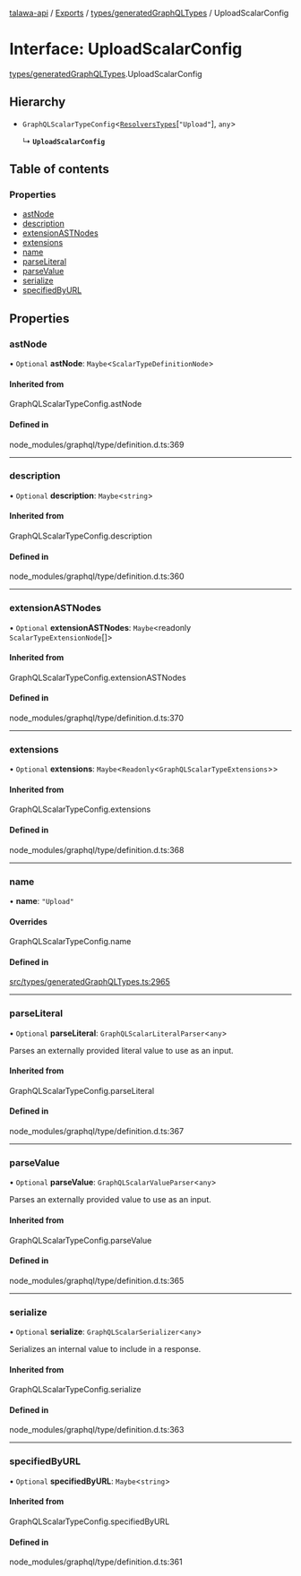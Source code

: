 [talawa-api](../README.md) / [Exports](../modules.md) / [types/generatedGraphQLTypes](../modules/types_generatedGraphQLTypes.md) / UploadScalarConfig

# Interface: UploadScalarConfig

[types/generatedGraphQLTypes](../modules/types_generatedGraphQLTypes.md).UploadScalarConfig

## Hierarchy

- `GraphQLScalarTypeConfig`\<[`ResolversTypes`](../modules/types_generatedGraphQLTypes.md#resolverstypes)[``"Upload"``], `any`\>

  ↳ **`UploadScalarConfig`**

## Table of contents

### Properties

- [astNode](types_generatedGraphQLTypes.UploadScalarConfig.md#astnode)
- [description](types_generatedGraphQLTypes.UploadScalarConfig.md#description)
- [extensionASTNodes](types_generatedGraphQLTypes.UploadScalarConfig.md#extensionastnodes)
- [extensions](types_generatedGraphQLTypes.UploadScalarConfig.md#extensions)
- [name](types_generatedGraphQLTypes.UploadScalarConfig.md#name)
- [parseLiteral](types_generatedGraphQLTypes.UploadScalarConfig.md#parseliteral)
- [parseValue](types_generatedGraphQLTypes.UploadScalarConfig.md#parsevalue)
- [serialize](types_generatedGraphQLTypes.UploadScalarConfig.md#serialize)
- [specifiedByURL](types_generatedGraphQLTypes.UploadScalarConfig.md#specifiedbyurl)

## Properties

### astNode

• `Optional` **astNode**: `Maybe`\<`ScalarTypeDefinitionNode`\>

#### Inherited from

GraphQLScalarTypeConfig.astNode

#### Defined in

node_modules/graphql/type/definition.d.ts:369

___

### description

• `Optional` **description**: `Maybe`\<`string`\>

#### Inherited from

GraphQLScalarTypeConfig.description

#### Defined in

node_modules/graphql/type/definition.d.ts:360

___

### extensionASTNodes

• `Optional` **extensionASTNodes**: `Maybe`\<readonly `ScalarTypeExtensionNode`[]\>

#### Inherited from

GraphQLScalarTypeConfig.extensionASTNodes

#### Defined in

node_modules/graphql/type/definition.d.ts:370

___

### extensions

• `Optional` **extensions**: `Maybe`\<`Readonly`\<`GraphQLScalarTypeExtensions`\>\>

#### Inherited from

GraphQLScalarTypeConfig.extensions

#### Defined in

node_modules/graphql/type/definition.d.ts:368

___

### name

• **name**: ``"Upload"``

#### Overrides

GraphQLScalarTypeConfig.name

#### Defined in

[src/types/generatedGraphQLTypes.ts:2965](https://github.com/PalisadoesFoundation/talawa-api/blob/515781e/src/types/generatedGraphQLTypes.ts#L2965)

___

### parseLiteral

• `Optional` **parseLiteral**: `GraphQLScalarLiteralParser`\<`any`\>

Parses an externally provided literal value to use as an input.

#### Inherited from

GraphQLScalarTypeConfig.parseLiteral

#### Defined in

node_modules/graphql/type/definition.d.ts:367

___

### parseValue

• `Optional` **parseValue**: `GraphQLScalarValueParser`\<`any`\>

Parses an externally provided value to use as an input.

#### Inherited from

GraphQLScalarTypeConfig.parseValue

#### Defined in

node_modules/graphql/type/definition.d.ts:365

___

### serialize

• `Optional` **serialize**: `GraphQLScalarSerializer`\<`any`\>

Serializes an internal value to include in a response.

#### Inherited from

GraphQLScalarTypeConfig.serialize

#### Defined in

node_modules/graphql/type/definition.d.ts:363

___

### specifiedByURL

• `Optional` **specifiedByURL**: `Maybe`\<`string`\>

#### Inherited from

GraphQLScalarTypeConfig.specifiedByURL

#### Defined in

node_modules/graphql/type/definition.d.ts:361
